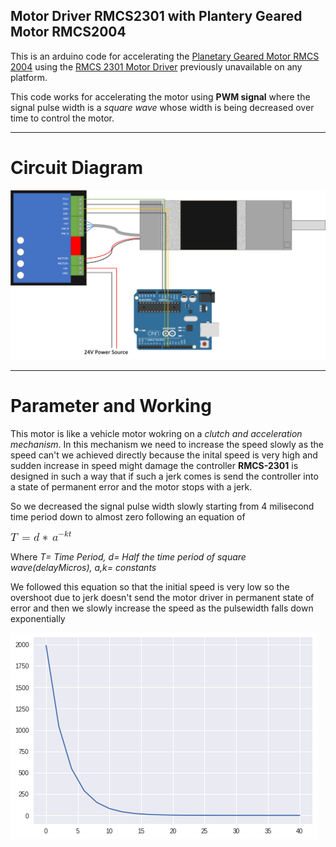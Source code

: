 ## Motor Driver RMCS2301 with Plantery Geared Motor RMCS2004
This is an arduino code for accelerating the [Planetary Geared Motor RMCS 2004](https://robokits.co.in/motors/encoder-dc-servo/planetary-encoder-geared-motor-24v-175rpm-100w?cPath=2_3_317&) using the [RMCS 2301 Motor Driver](https://robokits.co.in/motor-drives-drivers/encoder-dc-servo/dc-servo-motor-driver-40v-20a-w-t-step-direction-input) previously unavailable on any platform.

This code works for accelerating the motor using **PWM signal** where the signal pulse width is a *square wave* whose width is being decreased over time to control the motor.

-------

# Circuit Diagram

![Circuit Diagram](images/Motor_Connection.png)

-------

# Parameter and Working

This motor is like a vehicle motor wokring on a *clutch and acceleration mechanism*. In this mechanism we need to increase the speed slowly as the speed can't we achieved directly because the inital speed is very high and sudden increase in speed might damage the controller **RMCS-2301** is designed in such a way that if such a jerk comes is send the controller into a state of permanent error and the motor stops with a jerk.

So we decreased the signal pulse width slowly starting from 4 milisecond time period down to almost zero following an equation of 

![Equation](images/CodeCogsEqn.png)

Where *T= Time Period, d= Half the time period of square wave(delayMicros), a,k= constants* 

We followed this equation so that the initial speed is very low so the overshoot due to jerk doesn't send the motor driver in permanent state of error and then we slowly increase the speed as the pulsewidth falls down exponentially 

![Pulse Width](images/acell.png)
